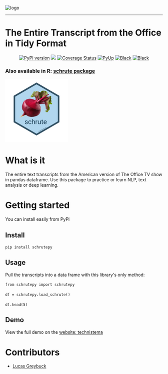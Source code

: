 
![logo](https://github.com/bradlindblad/schrutepy/blob/master/static/logo.png?raw=true)

--------------
# The Entire Transcript from the Office in Tidy Format


<p align='center'><a href="https://badge.fury.io/py/schrutepy"><img src="https://badge.fury.io/py/schrutepy.svg" alt="PyPI version" height="18"></a> <a href="https://travis-ci.org/bradlindblad/schrutepy.svg?branch=master" alt="Travis Build Status"><img src="https://travis-ci.org/bradlindblad/schrutepy.svg?branch=master" /></a> <a href='https://coveralls.io/github/bradlindblad/schrutepy?branch=master'><img src='https://coveralls.io/repos/github/bradlindblad/schrutepy/badge.svg?branch=master' alt='Coverage Status' /></a> <a href='https://pyup.io/repos/github/bradlindblad/schrutepy'><img src='https://pyup.io/repos/github/bradlindblad/schrutepy/shield.svg' alt='PyUp' /></a> <a href='https://github.com/psf/black'><img src='https://camo.githubusercontent.com/28a51fe3a2c05048d8ca8ecd039d6b1619037326/68747470733a2f2f696d672e736869656c64732e696f2f62616467652f636f64652532307374796c652d626c61636b2d3030303030302e737667' alt='Black' /></a> <a href='https://img.shields.io/github/stars/bradlindblad/schrutepy?style=social&label=Star&maxAge=2592000'><img src='https://img.shields.io/github/stars/bradlindblad/schrutepy?style=social&label=Star&maxAge=2592000' alt='Black' /></a> 
</p>

### Also available in R: [schrute package](https://bradlindblad.github.io/schrute/)
<a href="https://bradlindblad.github.io/schrute/"><img src="https://raw.githubusercontent.com/bradlindblad/schrute/master/man/figures/logo.png" alt="schrute R package"  height= "200"></a>



# What is it
The entire text transcripts from the American version of The Office TV show in pandas dataframe. Use this package to practice or learn NLP, text analysis or deep learning.

# Getting started
You can install easily from PyPi


## Install
```
pip install schrutepy
```
## Usage
Pull the transcripts into a data frame with this library's only method:

```
from schrutepy import schrutepy

df = schrutepy.load_schrute()

df.head(5)
```

## Demo
View the full demo on the [website: technistema](https://technistema.com/posts/python-text-analysis-with-the-schrutepy-package/)

# Contributors
- [Lucas Greybuck](https://github.com/hypercompetent)
